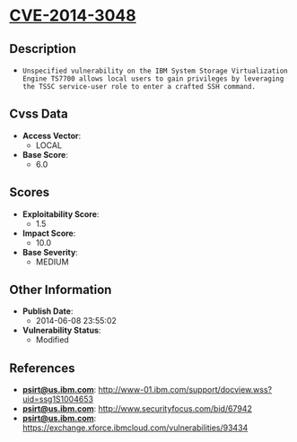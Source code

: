 
# [CVE-2014-3048](http://www-01.ibm.com/support/docview.wss?uid=ssg1S1004653)

## Description

- `Unspecified vulnerability on the IBM System Storage Virtualization Engine TS7700 allows local users to gain privileges by leveraging the TSSC service-user role to enter a crafted SSH command.`

## Cvss Data

- **Access Vector**:
  - LOCAL
- **Base Score**:
  - 6.0

## Scores

- **Exploitability Score**:
  - 1.5
- **Impact Score**:
  - 10.0
- **Base Severity**:
  - MEDIUM

## Other Information

- **Publish Date**:
  - 2014-06-08 23:55:02
- **Vulnerability Status**:
  - Modified

## References

- **psirt@us.ibm.com**: http://www-01.ibm.com/support/docview.wss?uid=ssg1S1004653
- **psirt@us.ibm.com**: http://www.securityfocus.com/bid/67942
- **psirt@us.ibm.com**: https://exchange.xforce.ibmcloud.com/vulnerabilities/93434
